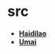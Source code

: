 <!-- generated by markdown-notes-tree -->

# src

<!-- optional markdown-notes-tree directory description starts here -->

<!-- optional markdown-notes-tree directory description ends here -->

- [**Haidilao**](Haidilao)
- [**Umai**](Umai)

